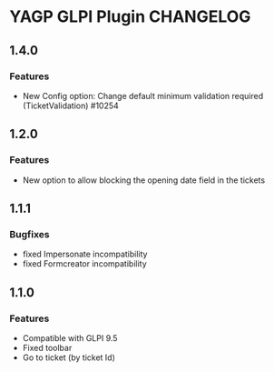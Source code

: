 # YAGP GLPI Plugin CHANGELOG
## 1.4.0
### Features
- New Config option: Change default minimum validation required (TicketValidation) #10254

## 1.2.0
### Features
- New option to allow blocking the opening date field in the tickets

## 1.1.1
### Bugfixes
- fixed Impersonate incompatibility
- fixed Formcreator incompatibility

## 1.1.0
### Features
- Compatible with GLPI 9.5
- Fixed toolbar
- Go to ticket (by ticket Id)